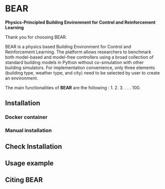 # BEAR
**Physics-Principled Building Environment for Control and Reinforcement Learning**

Thank you for choosing BEAR.

BEAR is a physics based Building Environment for Control and Reinforcement Learning. The platform allows researchers to benchmark both model-based and model-free controllers using a broad collection of standard building models in Python without co-simulation with other building simulators. For implementation convenience, only three elements (building type, weather type, and city) need to be selected by user to create an environment.

The main functionalities of **BEAR** are the following :
1.
2.
3.
.
.
.
100.

## Installation

### Docker container

### Manual installation

## Check Installation



## Usage example





## Citing BEAR


```
